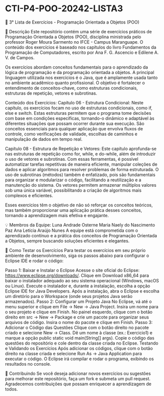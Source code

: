 # CTI-P4-POO-20242-LISTA3

📌 3° Lista de Exercícios - Programação Orientada a Objetos (POO)

📖 Descrição
Este repositório contém uma série de exercícios práticos de Programação Orientada a Objetos (POO), disciplina ministrada pelo professor Roger Moura Sarmento no IFCE - Campus Maranguape. O conteúdo dos exercícios é baseado nos capítulos do livro Fundamentos da Programação de Computadores, escrito por Ana F. G. Ascencio e Edilene A. V. de Campos.

Os exercícios abordam conceitos fundamentais para o aprendizado da lógica de programação e da programação orientada a objetos. A principal linguagem utilizada nos exercícios é o Java, que é amplamente usada tanto no ambiente acadêmico quanto profissional. O objetivo é fortalecer o entendimento de conceitos-chave, como estruturas condicionais, estruturas de repetição, vetores e subrotinas.

Conteúdo dos Exercícios:
Capítulo 06 - Estrutura Condicional: Neste capítulo, os exercícios focam no uso de estruturas condicionais, como if, else e switch. Estas estruturas permitem que o programa tome decisões com base em condições específicas, tornando-o dinâmico e adaptável às diferentes situações que possam ocorrer durante sua execução. São conceitos essenciais para qualquer aplicação que envolva fluxos de controle, como verificações de validade, escolhas de caminhos e manipulação de dados em tempo real.

Capítulo 08 - Estrutura de Repetição e Vetores: Este capítulo aprofunda-se nas estruturas de repetição como for, while, e do-while, além de introduzir o uso de vetores e subrotinas. Com essas ferramentas, é possível automatizar tarefas repetitivas de maneira eficiente, manipular coleções de dados e aplicar algoritmos para resolver problemas de forma estruturada. O uso de subrotinas (métodos) também é enfatizado, pois são fundamentais para organizar e modularizar o código, facilitando a reutilização e a manutenção do sistema. Os vetores permitem armazenar múltiplos valores sob uma única variável, possibilitando a criação de algoritmos mais complexos e eficientes.

Esses exercícios têm o objetivo de não só reforçar os conceitos teóricos, mas também proporcionar uma aplicação prática desses conceitos, tornando a aprendizagem mais efetiva e engajante.

💡 Membros da Equipe:
Luna Andrade Osterne
Maria Naely do Nascimento Paz
Ana Letícia Araújo Nunes
A equipe está comprometida com o aprendizado contínuo e a prática dos conceitos de Programação Orientada a Objetos, sempre buscando soluções eficientes e elegantes.

👾 Como Testar os Exercícios
Para testar os exercícios em seu próprio ambiente de desenvolvimento, siga os passos abaixo para configurar o Eclipse IDE e rodar o código:

Passo 1: Baixar e Instalar o Eclipse
Acesse o site oficial do Eclipse: https://www.eclipse.org/downloads/.
Clique em Download x86_64 para baixar o instalador adequado ao seu sistema operacional (Windows, macOS ou Linux).
Execute o instalador e, durante a instalação, escolha a opção Eclipse IDE for Java Developers.
Após a instalação, abra o Eclipse e escolha um diretório para o Workspace (onde seus projetos Java serão armazenados).
Passo 2: Configurar um Projeto Java
No Eclipse, vá até o menu superior e clique em File -> New -> Java Project.
Insira um nome para o seu projeto e clique em Finish.
No painel esquerdo, clique com o botão direito em src -> New -> Package e crie um pacote para organizar seus arquivos de código.
Insira o nome do pacote e clique em Finish.
Passo 3: Adicionar o Código das Questões
Clique com o botão direito no pacote criado e selecione New -> Class.
Dê um nome à classe (ex.: Exercicio1) e marque a opção public static void main(String[] args).
Copie o código das questões do repositório e cole dentro da classe criada no Eclipse.
Testando e Validando os Exercícios
Após adicionar os códigos, clique com o botão direito na classe criada e selecione Run As -> Java Application para executar o código. O Eclipse irá compilar e rodar o programa, exibindo os resultados no console.

🔗 Contribuindo
Se você deseja adicionar novos exercícios ou sugestões para melhorar este repositório, faça um fork e submeta um pull request. Agradecemos contribuições que possam enriquecer a aprendizagem de todos.
